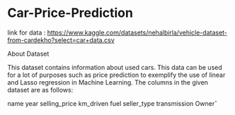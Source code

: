 # Car-Price-Prediction

link for data : https://www.kaggle.com/datasets/nehalbirla/vehicle-dataset-from-cardekho?select=car+data.csv

About Dataset

This dataset contains information about used cars.
This data can be used for a lot of purposes such as price prediction to exemplify the use of linear and Lasso regression in Machine Learning.
The columns in the given dataset are as follows:

name
year
selling_price
km_driven
fuel
seller_type
transmission
Ownerˇ
